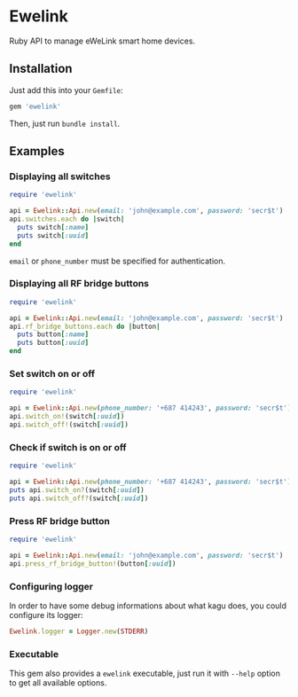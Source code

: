 # Ewelink

Ruby API to manage eWeLink smart home devices.

## Installation

Just add this into your `Gemfile`:

```ruby
gem 'ewelink'
```

Then, just run `bundle install`.

## Examples

### Displaying all switches

```ruby
require 'ewelink'

api = Ewelink::Api.new(email: 'john@example.com', password: 'secr$t')
api.switches.each do |switch|
  puts switch[:name]
  puts switch[:uuid]
end
```

`email` or `phone_number` must be specified for authentication.

### Displaying all RF bridge buttons

```ruby
require 'ewelink'

api = Ewelink::Api.new(email: 'john@example.com', password: 'secr$t')
api.rf_bridge_buttons.each do |button|
  puts button[:name]
  puts button[:uuid]
end
```

### Set switch on or off

```ruby
require 'ewelink'

api = Ewelink::Api.new(phone_number: '+687 414243', password: 'secr$t')
api.switch_on!(switch[:uuid])
api.switch_off!(switch[:uuid])
```

### Check if switch is on or off

```ruby
require 'ewelink'

api = Ewelink::Api.new(phone_number: '+687 414243', password: 'secr$t')
puts api.switch_on?(switch[:uuid])
puts api.switch_off?(switch[:uuid])
```

### Press RF bridge button

```ruby
require 'ewelink'

api = Ewelink::Api.new(email: 'john@example.com', password: 'secr$t')
api.press_rf_bridge_button!(button[:uuid])
```

### Configuring logger

In order to have some debug informations about what kagu does, you could
configure its logger:

```ruby
Ewelink.logger = Logger.new(STDERR)
```

### Executable

This gem also provides a `ewelink` executable, just run it with
`--help` option to get all available options.
